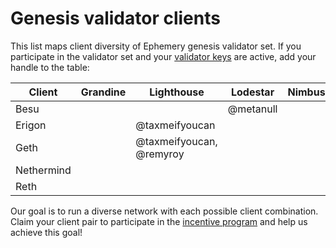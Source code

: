 # Genesis validator clients

This list maps client diversity of Ephemery genesis validator set. If you participate in the validator set and your [validator keys](https://github.com/ephemery-testnet/ephemery-genesis/tree/master/validators) are active, add your handle to the table: 

| Client     | Grandine | Lighthouse     | Lodestar | Nimbus | Prysm | Teku |
| ---------- | -------- | -------------- | -------- | ------ | ----- | ---- |
| Besu       |          |                | @metanull |        |       | @coincashew |
| Erigon     |          | @taxmeifyoucan |          |        |       |      |
| Geth       |          | @taxmeifyoucan, @remyroy |          |        |       |      |
| Nethermind |          |                |          |        |       |      |
| Reth       |          |                |          |        |       |      |

Our goal is to run a diverse network with each possible client combination. Claim your client pair to participate in the [incentive program]( https://notes.ethereum.org/@MarioHavel/ephemery-incentives) and help us achieve this goal!

